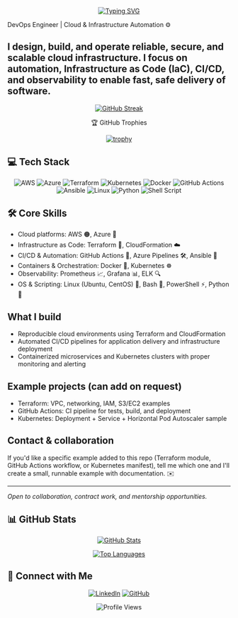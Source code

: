 
<div align="center">
  
[![Typing SVG](https://readme-typing-svg.herokuapp.com?font=Fira+Code&pause=1000&color=3DABF5&center=true&vCenter=true&random=false&width=435&lines=DevOps+Engineer;Cloud+%26+Infrastructure+Automation;AWS+%7C+Azure+%7C+Terraform+%7C+Kubernetes)](https://git.io/typing-svg)

</div>

DevOps Engineer | Cloud & Infrastructure Automation ⚙️

I design, build, and operate reliable, secure, and scalable cloud infrastructure. I focus on automation, Infrastructure as Code (IaC), CI/CD, and observability to enable fast, safe delivery of software.
---

<div align="center">
  
[![GitHub Streak](https://github-readme-streak-stats.herokuapp.com?user=achyut777&theme=transparent&hide_border=true&card_width=600)](https://git.io/streak-stats)

🏆 GitHub Trophies

[![trophy](https://github-profile-trophy.vercel.app/?username=achyut777&theme=darkhub&no-frame=true&row=1&column=7)](https://github.com/ryo-ma/github-profile-trophy)

</div>

## 💻 Tech Stack

<div align="center">

![AWS](https://img.shields.io/badge/AWS-%23FF9900.svg?style=for-the-badge&logo=amazon-aws&logoColor=white)
![Azure](https://img.shields.io/badge/azure-%230072C6.svg?style=for-the-badge&logo=microsoftazure&logoColor=white)
![Terraform](https://img.shields.io/badge/terraform-%235835CC.svg?style=for-the-badge&logo=terraform&logoColor=white)
![Kubernetes](https://img.shields.io/badge/kubernetes-%23326ce5.svg?style=for-the-badge&logo=kubernetes&logoColor=white)
![Docker](https://img.shields.io/badge/docker-%230db7ed.svg?style=for-the-badge&logo=docker&logoColor=white)
![GitHub Actions](https://img.shields.io/badge/github%20actions-%232671E5.svg?style=for-the-badge&logo=githubactions&logoColor=white)
![Ansible](https://img.shields.io/badge/ansible-%231A1918.svg?style=for-the-badge&logo=ansible&logoColor=white)
![Linux](https://img.shields.io/badge/Linux-FCC624?style=for-the-badge&logo=linux&logoColor=black)
![Python](https://img.shields.io/badge/python-3670A0?style=for-the-badge&logo=python&logoColor=ffdd54)
![Shell Script](https://img.shields.io/badge/shell_script-%23121011.svg?style=for-the-badge&logo=gnu-bash&logoColor=white)

</div>

## 🛠️ Core Skills

- Cloud platforms: AWS 🟠, Azure 🔷
- Infrastructure as Code: Terraform 🧱, CloudFormation ☁️
- CI/CD & Automation: GitHub Actions 🔁, Azure Pipelines 🛠️, Ansible 🤖
- Containers & Orchestration: Docker 🐳, Kubernetes ☸️
- Observability: Prometheus 📈, Grafana 📊, ELK 🔍
- OS & Scripting: Linux (Ubuntu, CentOS) 🐧, Bash 🐚, PowerShell ⚡, Python 🐍

## What I build

- Reproducible cloud environments using Terraform and CloudFormation
- Automated CI/CD pipelines for application delivery and infrastructure deployment
- Containerized microservices and Kubernetes clusters with proper monitoring and alerting

## Example projects (can add on request)

- Terraform: VPC, networking, IAM, S3/EC2 examples
- GitHub Actions: CI pipeline for tests, build, and deployment
- Kubernetes: Deployment + Service + Horizontal Pod Autoscaler sample

## Contact & collaboration

If you'd like a specific example added to this repo (Terraform module, GitHub Actions workflow, or Kubernetes manifest), tell me which one and I'll create a small, runnable example with documentation. ✉️

---

*Open to collaboration, contract work, and mentorship opportunities.*

## 📊 GitHub Stats

<div align="center">
  
[![GitHub Stats](https://github-readme-stats.vercel.app/api?username=achyut777&show_icons=true&theme=transparent&hide_border=true&card_width=600)](https://github.com/anuraghazra/github-readme-stats)

[![Top Languages](https://github-readme-stats.vercel.app/api/top-langs/?username=achyut777&layout=compact&theme=transparent&hide_border=true&card_width=600)](https://github.com/anuraghazra/github-readme-stats)

</div>

## 🤝 Connect with Me

<div align="center">

[![LinkedIn](https://img.shields.io/badge/linkedin-%230077B5.svg?style=for-the-badge&logo=linkedin&logoColor=white)](https://www.linkedin.com/in/achyut-patil-678259214/)
[![GitHub](https://img.shields.io/badge/github-%23121011.svg?style=for-the-badge&logo=github&logoColor=white)](https://github.com/achyut777)

</div>

<div align="center">

![Profile Views](https://komarev.com/ghpvc/?username=achyut777&color=blue&style=flat-square&label=Profile+Views)

</div>

<!--
You can customize the items above with badges, links to projects, or a list of certifications (e.g., AWS Certified Solutions Architect). I kept it short and editable so you can pick what to showcase.
-->
